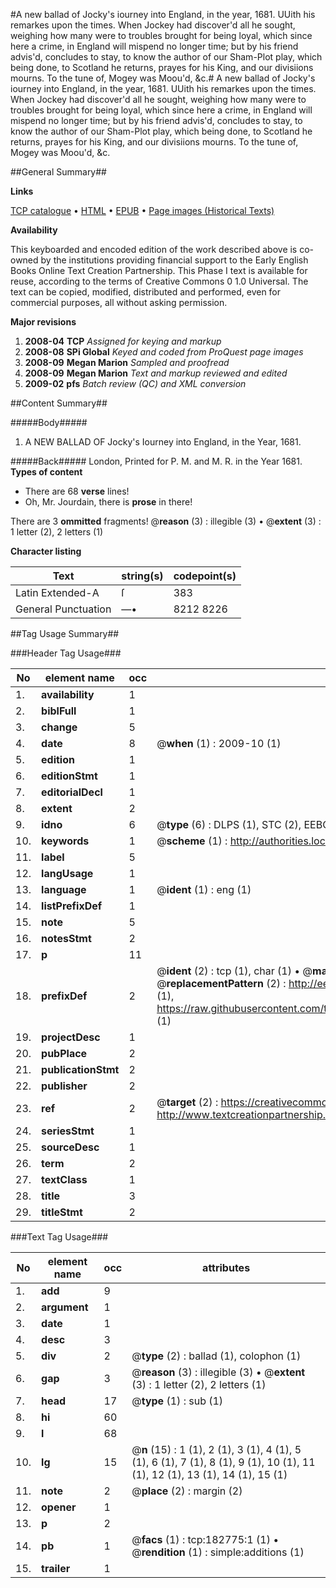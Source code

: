 #A new ballad of Jocky's iourney into England, in the year, 1681. UUith his remarkes upon the times. When Jockey had discover'd all he sought, weighing how many were to troubles brought for being loyal, which since here a crime, in England will mispend no longer time; but by his friend advis'd, concludes to stay, to know the author of our Sham-Plot play, which being done, to Scotland he returns, prayes for his King, and our divisiions mourns. To the tune of, Mogey was Moou'd, &c.#
A new ballad of Jocky's iourney into England, in the year, 1681. UUith his remarkes upon the times. When Jockey had discover'd all he sought, weighing how many were to troubles brought for being loyal, which since here a crime, in England will mispend no longer time; but by his friend advis'd, concludes to stay, to know the author of our Sham-Plot play, which being done, to Scotland he returns, prayes for his King, and our divisiions mourns. To the tune of, Mogey was Moou'd, &c.

##General Summary##

**Links**

[TCP catalogue](http://www.ota.ox.ac.uk/tcp/)  • 
[HTML](http://tei.it.ox.ac.uk/tcp/Texts-HTML/free/B04/B04545.html)  • 
[EPUB](http://tei.it.ox.ac.uk/tcp/Texts-EPUB/free/B04/B04545.epub) • 
[Page images (Historical Texts)](https://data.historicaltexts.jisc.ac.uk/view?pubId=eebo-99884972e&pageId=eebo-99884972e-182775-1)

**Availability**

This keyboarded and encoded edition of the
	       work described above is co-owned by the institutions
	       providing financial support to the Early English Books
	       Online Text Creation Partnership. This Phase I text is
	       available for reuse, according to the terms of Creative
	       Commons 0 1.0 Universal. The text can be copied,
	       modified, distributed and performed, even for
	       commercial purposes, all without asking permission.

**Major revisions**

1. __2008-04__ __TCP__ *Assigned for keying and markup*
1. __2008-08__ __SPi Global__ *Keyed and coded from ProQuest page images*
1. __2008-09__ __Megan Marion__ *Sampled and proofread*
1. __2008-09__ __Megan Marion__ *Text and markup reviewed and edited*
1. __2009-02__ __pfs__ *Batch review (QC) and XML conversion*

##Content Summary##

#####Body#####

1. A NEW BALLAD OF Jocky's Iourney into England, in the Year, 1681.

#####Back#####
London, Printed for P. M. and M. R. in the Year 1681.
**Types of content**

  * There are 68 **verse** lines!
  * Oh, Mr. Jourdain, there is **prose** in there!

There are 3 **ommitted** fragments! 
 @__reason__ (3) : illegible (3)  •  @__extent__ (3) : 1 letter (2), 2 letters (1)

**Character listing**


|Text|string(s)|codepoint(s)|
|---|---|---|
|Latin Extended-A|ſ|383|
|General Punctuation|—•|8212 8226|

##Tag Usage Summary##

###Header Tag Usage###

|No|element name|occ|attributes|
|---|---|---|---|
|1.|__availability__|1||
|2.|__biblFull__|1||
|3.|__change__|5||
|4.|__date__|8| @__when__ (1) : 2009-10 (1)|
|5.|__edition__|1||
|6.|__editionStmt__|1||
|7.|__editorialDecl__|1||
|8.|__extent__|2||
|9.|__idno__|6| @__type__ (6) : DLPS (1), STC (2), EEBO-CITATION (1), PROQUEST (1), VID (1)|
|10.|__keywords__|1| @__scheme__ (1) : http://authorities.loc.gov/ (1)|
|11.|__label__|5||
|12.|__langUsage__|1||
|13.|__language__|1| @__ident__ (1) : eng (1)|
|14.|__listPrefixDef__|1||
|15.|__note__|5||
|16.|__notesStmt__|2||
|17.|__p__|11||
|18.|__prefixDef__|2| @__ident__ (2) : tcp (1), char (1)  •  @__matchPattern__ (2) : ([0-9\-]+):([0-9IVX]+) (1), (.+) (1)  •  @__replacementPattern__ (2) : http://eebo.chadwyck.com/downloadtiff?vid=$1&page=$2 (1), https://raw.githubusercontent.com/textcreationpartnership/Texts/master/tcpchars.xml#$1 (1)|
|19.|__projectDesc__|1||
|20.|__pubPlace__|2||
|21.|__publicationStmt__|2||
|22.|__publisher__|2||
|23.|__ref__|2| @__target__ (2) : https://creativecommons.org/publicdomain/zero/1.0/ (1), http://www.textcreationpartnership.org/docs/. (1)|
|24.|__seriesStmt__|1||
|25.|__sourceDesc__|1||
|26.|__term__|2||
|27.|__textClass__|1||
|28.|__title__|3||
|29.|__titleStmt__|2||


###Text Tag Usage###

|No|element name|occ|attributes|
|---|---|---|---|
|1.|__add__|9||
|2.|__argument__|1||
|3.|__date__|1||
|4.|__desc__|3||
|5.|__div__|2| @__type__ (2) : ballad (1), colophon (1)|
|6.|__gap__|3| @__reason__ (3) : illegible (3)  •  @__extent__ (3) : 1 letter (2), 2 letters (1)|
|7.|__head__|17| @__type__ (1) : sub (1)|
|8.|__hi__|60||
|9.|__l__|68||
|10.|__lg__|15| @__n__ (15) : 1 (1), 2 (1), 3 (1), 4 (1), 5 (1), 6 (1), 7 (1), 8 (1), 9 (1), 10 (1), 11 (1), 12 (1), 13 (1), 14 (1), 15 (1)|
|11.|__note__|2| @__place__ (2) : margin (2)|
|12.|__opener__|1||
|13.|__p__|2||
|14.|__pb__|1| @__facs__ (1) : tcp:182775:1 (1)  •  @__rendition__ (1) : simple:additions (1)|
|15.|__trailer__|1||
